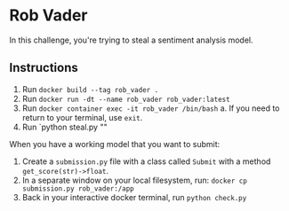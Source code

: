 # Rob Vader

In this challenge, you're trying to steal a sentiment analysis model.

## Instructions
1. Run `docker build --tag rob_vader .`
2. Run `docker run -dt --name rob_vader rob_vader:latest`
3. Run `docker container exec -it rob_vader /bin/bash`
    a. If you need to return to your terminal, use `exit`.
4. Run `python steal.py "<your string>"

When you have a working model that you want to submit:
1. Create a `submission.py` file with a class called `Submit` with a method `get_score(str)->float`.
2. In a separate window on your local filesystem, run: `docker cp submission.py rob_vader:/app`
2. Back in your interactive docker terminal, run `python check.py`

